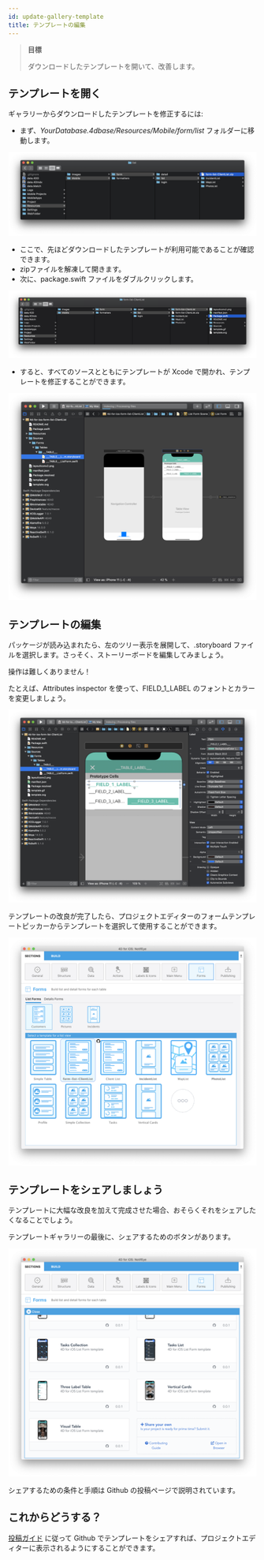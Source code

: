 ```yaml
---
id: update-gallery-template
title: テンプレートの編集
---
```


> **目標**
> 
> ダウンロードしたテンプレートを開いて、改善します。

## テンプレートを開く

ギャラリーからダウンロードしたテンプレートを修正するには:

* まず、*YourDatabase.4dbase/Resources/Mobile/form/list* フォルダーに移動します。

![テンプレートの Resources フォルダー](img/template-resources-folder.png)

* ここで、先ほどダウンロードしたテンプレートが利用可能であることが確認できます。
* zipファイルを解凍して開きます。
* 次に、package.swift ファイルをダブルクリックします。

![package.swiftを開く](img/open-package-swift.png)

* すると、すべてのソースとともにテンプレートが Xcode で開かれ、テンプレートを修正することができます。

![Xcodeで開く](img/open-with-xcode.png)

## テンプレートの編集

パッケージが読み込まれたら、左のツリー表示を展開して、.storyboard ファイルを選択します。さっそく、ストーリーボードを編集してみましょう。

操作は難しくありません！

たとえば、Attributes inspector を使って、FIELD_1_LABEL のフォントとカラーを変更しましょう。

![Xcodeで編集する](img/update-template.png)

テンプレートの改良が完了したら、プロジェクトエディターのフォームテンプレートピッカーからテンプレートを選択して使用することができます。

![編集されたテンプレートを選択](img/selelect-update-template.png)

## テンプレートをシェアしましょう

テンプレートに大幅な改良を加えて完成させた場合、おそらくそれをシェアしたくなることでしょう。

テンプレートギャラリーの最後に、シェアするためのボタンがあります。

![テンプレートをシェアしましょう](img/share-template.png)

シェアするための条件と手順は Github の投稿ページで説明されています。

## これからどうする？

[投稿ガイド](https://github.com/4d-go-mobile/gallery/blob/master/.github/CONTRIBUTING.md#how-do-you-add-a-package) に従って Github でテンプレートをシェアすれば、プロジェクトエディターに表示されるようにすることができます。






